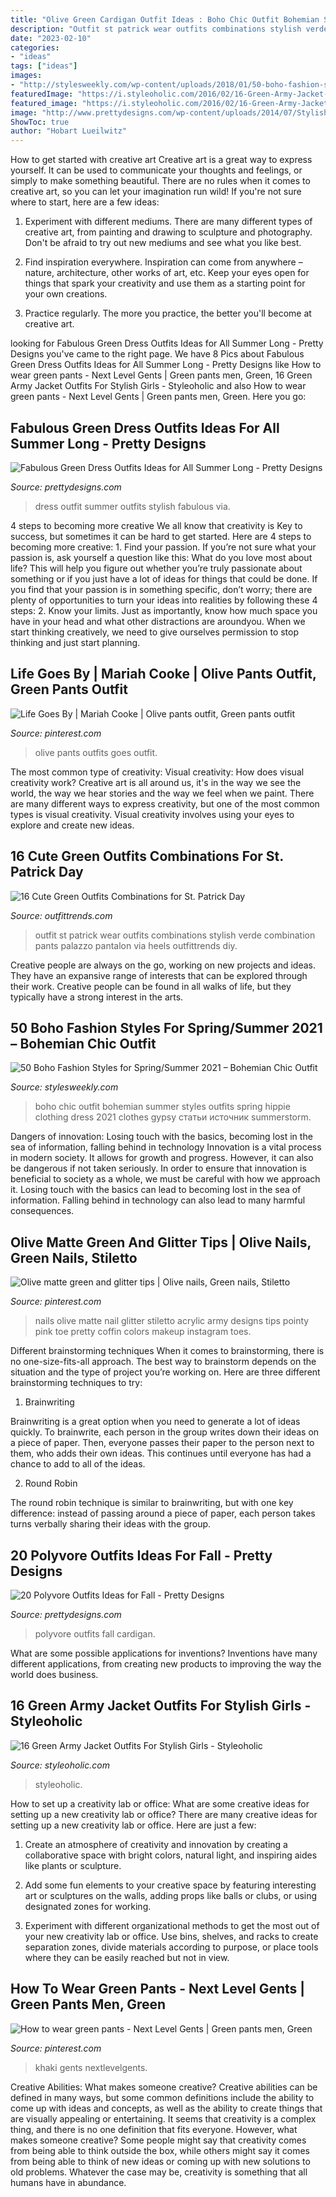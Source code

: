 ```yaml
---
title: "Olive Green Cardigan Outfit Ideas : Boho Chic Outfit Bohemian Summer Styles Outfits Spring Hippie Clothing Dress 2021 Clothes Gypsy статьи источник Summerstorm"
description: "Outfit st patrick wear outfits combinations stylish verde combination pants palazzo pantalon via heels outfittrends diy"
date: "2023-02-10"
categories:
- "ideas"
tags: ["ideas"]
images:
- "http://stylesweekly.com/wp-content/uploads/2018/01/50-boho-fashion-styles-for-springsummer-bohemian-chic-outfit-ideas-2.jpg"
featuredImage: "https://i.styleoholic.com/2016/02/16-Green-Army-Jacket-Outfits-For-Stylish-Girls9.jpg"
featured_image: "https://i.styleoholic.com/2016/02/16-Green-Army-Jacket-Outfits-For-Stylish-Girls9.jpg"
image: "http://www.prettydesigns.com/wp-content/uploads/2014/07/Stylish-Green-Dress-Outfit.jpg"
ShowToc: true
author: "Hobart Lueilwitz"
---
```



How to get started with creative art
Creative art is a great way to express yourself. It can be used to communicate your thoughts and feelings, or simply to make something beautiful. There are no rules when it comes to creative art, so you can let your imagination run wild! If you're not sure where to start, here are a few ideas:
1. Experiment with different mediums. There are many different types of creative art, from painting and drawing to sculpture and photography. Don't be afraid to try out new mediums and see what you like best.

2. Find inspiration everywhere. Inspiration can come from anywhere – nature, architecture, other works of art, etc. Keep your eyes open for things that spark your creativity and use them as a starting point for your own creations.

3. Practice regularly. The more you practice, the better you'll become at creative art.

	

		
looking for Fabulous Green Dress Outfits Ideas for All Summer Long - Pretty Designs you've came to the right page. We have 8 Pics about Fabulous Green Dress Outfits Ideas for All Summer Long - Pretty Designs like How to wear green pants - Next Level Gents | Green pants men, Green, 16 Green Army Jacket Outfits For Stylish Girls - Styleoholic and also How to wear green pants - Next Level Gents | Green pants men, Green. Here you go:
		
    
## Fabulous Green Dress Outfits Ideas For All Summer Long - Pretty Designs

<img loading=lazy src="http://www.prettydesigns.com/wp-content/uploads/2014/07/Stylish-Green-Dress-Outfit.jpg" onerror="this.onerror=null;this.src='https://tse2.mm.bing.net/th?id=OIP.zD6q_6lGUMUDZIs5a_XbZgHaLM&amp;pid=15.1';" alt="Fabulous Green Dress Outfits Ideas for All Summer Long - Pretty Designs">

_Source: prettydesigns.com_

>dress outfit summer outfits stylish fabulous via. 

	

4 steps to becoming more creative
We all know that creativity is Key to success, but sometimes it can be hard to get started. Here are 4 steps to becoming more creative: 1. Find your passion. If you’re not sure what your passion is, ask yourself a question like this: What do you love most about life? This will help you figure out whether you’re truly passionate about something or if you just have a lot of ideas for things that could be done. If you find that your passion is in something specific, don’t worry; there are plenty of opportunities to turn your ideas into realities by following these 4 steps: 
2. Know your limits. Just as importantly, know how much space you have in your head and what other distractions are aroundyou. When we start thinking creatively, we need to give ourselves permission to stop thinking and just start planning.

    
## Life Goes By | Mariah Cooke | Olive Pants Outfit, Green Pants Outfit

<img loading=lazy src="https://i.pinimg.com/736x/57/66/87/576687703c967119823e588a233eee05--school-outfits-work-outfits.jpg" onerror="this.onerror=null;this.src='https://tse3.mm.bing.net/th?id=OIP.8vthl94utAtWIHwGWRxMWgHaKX&amp;pid=15.1';" alt="Life Goes By | Mariah Cooke | Olive pants outfit, Green pants outfit">

_Source: pinterest.com_

>olive pants outfits goes outfit. 

	

The most common type of creativity: Visual creativity: How does visual creativity work?
Creative art is all around us, it's in the way we see the world, the way we hear stories and the way we feel when we paint. There are many different ways to express creativity, but one of the most common types is visual creativity. Visual creativity involves using your eyes to explore and create new ideas.

    
## 16 Cute Green Outfits Combinations For St. Patrick Day

<img loading=lazy src="http://www.outfittrends.com/wp-content/uploads/2015/03/Wear-Green-for-St.-Patrick-Day-16-Stylish-Outfit-Ideas-2-620x930.jpg" onerror="this.onerror=null;this.src='https://tse1.mm.bing.net/th?id=OIP.ZRgfuKFRpu1mX8cy4dttZAHaLH&amp;pid=15.1';" alt="16 Cute Green Outfits Combinations for St. Patrick Day">

_Source: outfittrends.com_

>outfit st patrick wear outfits combinations stylish verde combination pants palazzo pantalon via heels outfittrends diy. 

	

Creative people are always on the go, working on new projects and ideas. They have an expansive range of interests that can be explored through their work. Creative people can be found in all walks of life, but they typically have a strong interest in the arts.

    
## 50 Boho Fashion Styles For Spring/Summer 2021 – Bohemian Chic Outfit

<img loading=lazy src="http://stylesweekly.com/wp-content/uploads/2018/01/50-boho-fashion-styles-for-springsummer-bohemian-chic-outfit-ideas-2.jpg" onerror="this.onerror=null;this.src='https://tse1.mm.bing.net/th?id=OIP.k3dh75ft3VhSKLZxKP9mFwHaQS&amp;pid=15.1';" alt="50 Boho Fashion Styles for Spring/Summer 2021 – Bohemian Chic Outfit">

_Source: stylesweekly.com_

>boho chic outfit bohemian summer styles outfits spring hippie clothing dress 2021 clothes gypsy статьи источник summerstorm. 

	

Dangers of innovation: Losing touch with the basics, becoming lost in the sea of information, falling behind in technology
Innovation is a vital process in modern society. It allows for growth and progress. However, it can also be dangerous if not taken seriously. In order to ensure that innovation is beneficial to society as a whole, we must be careful with how we approach it. Losing touch with the basics can lead to becoming lost in the sea of information. Falling behind in technology can also lead to many harmful consequences.

    
## Olive Matte Green And Glitter Tips | Olive Nails, Green Nails, Stiletto

<img loading=lazy src="https://i.pinimg.com/736x/15/dc/b6/15dcb60bacae7a3e2a2ab25e9601b8c1--matte-green-nails-army-green-nails.jpg" onerror="this.onerror=null;this.src='https://tse2.mm.bing.net/th?id=OIP._LXzoZYQOyKf_nd65db5hwHaG-&amp;pid=15.1';" alt="Olive matte green and glitter tips | Olive nails, Green nails, Stiletto">

_Source: pinterest.com_

>nails olive matte nail glitter stiletto acrylic army designs tips pointy pink toe pretty coffin colors makeup instagram toes. 

	

Different brainstorming techniques
When it comes to brainstorming, there is no one-size-fits-all approach. The best way to brainstorm depends on the situation and the type of project you’re working on. Here are three different brainstorming techniques to try:
1. Brainwriting

Brainwriting is a great option when you need to generate a lot of ideas quickly. To brainwrite, each person in the group writes down their ideas on a piece of paper. Then, everyone passes their paper to the person next to them, who adds their own ideas. This continues until everyone has had a chance to add to all of the ideas.

2. Round Robin

The round robin technique is similar to brainwriting, but with one key difference: instead of passing around a piece of paper, each person takes turns verbally sharing their ideas with the group.

    
## 20 Polyvore Outfits Ideas For Fall - Pretty Designs

<img loading=lazy src="https://www.prettydesigns.com/wp-content/uploads/2015/09/20-polyvore-outfits-ideas-for-fall2.jpg" onerror="this.onerror=null;this.src='https://tse1.mm.bing.net/th?id=OIP.8vglcM5feFXdefjKjwNmjQHaMo&amp;pid=15.1';" alt="20 Polyvore Outfits Ideas for Fall - Pretty Designs">

_Source: prettydesigns.com_

>polyvore outfits fall cardigan. 

	

What are some possible applications for inventions?
Inventions have many different applications, from creating new products to improving the way the world does business.

    
## 16 Green Army Jacket Outfits For Stylish Girls - Styleoholic

<img loading=lazy src="https://i.styleoholic.com/2016/02/16-Green-Army-Jacket-Outfits-For-Stylish-Girls9.jpg" onerror="this.onerror=null;this.src='https://tse3.mm.bing.net/th?id=OIP.T9E-H88rEW6_j5-qCFESbAAAAA&amp;pid=15.1';" alt="16 Green Army Jacket Outfits For Stylish Girls - Styleoholic">

_Source: styleoholic.com_

>styleoholic. 

	

How to set up a creativity lab or office: What are some creative ideas for setting up a new creativity lab or office?
There are many creative ideas for setting up a new creativity lab or office. Here are just a few: 
1. Create an atmosphere of creativity and innovation by creating a collaborative space with bright colors, natural light, and inspiring aides like plants or sculpture.

2. Add some fun elements to your creative space by featuring interesting art or sculptures on the walls, adding props like balls or clubs, or using designated zones for working.

3. Experiment with different organizational methods to get the most out of your new creativity lab or office. Use bins, shelves, and racks to create separation zones, divide materials according to purpose, or place tools where they can be easily reached but not in view.

    
## How To Wear Green Pants - Next Level Gents | Green Pants Men, Green

<img loading=lazy src="https://i.pinimg.com/736x/a7/09/1e/a7091eea66b54ec8a9e4008515b0ad77.jpg" onerror="this.onerror=null;this.src='https://tse2.mm.bing.net/th?id=OIP.lA--OMTgXUbqb2RhXc1fOwHaHa&amp;pid=15.1';" alt="How to wear green pants - Next Level Gents | Green pants men, Green">

_Source: pinterest.com_

>khaki gents nextlevelgents. 

	

Creative Abilities: What makes someone creative?
Creative abilities can be defined in many ways, but some common definitions include the ability to come up with ideas and concepts, as well as the ability to create things that are visually appealing or entertaining. It seems that creativity is a complex thing, and there is no one definition that fits everyone. However, what makes someone creative? Some people might say that creativity comes from being able to think outside the box, while others might say it comes from being able to think of new ideas or coming up with new solutions to old problems. Whatever the case may be, creativity is something that all humans have in abundance.

